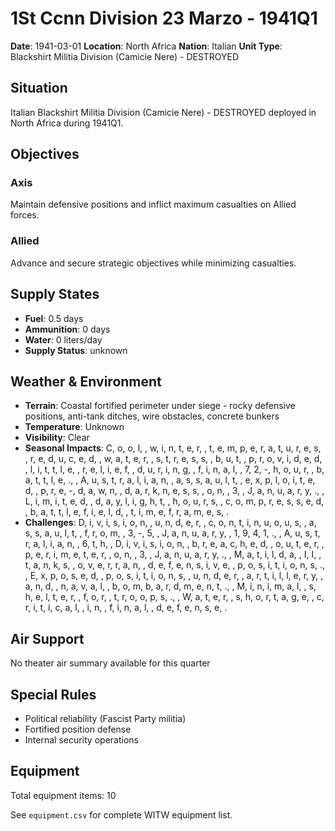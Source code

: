 # 1St Ccnn Division 23 Marzo - 1941Q1

**Date**: 1941-03-01
**Location**: North Africa
**Nation**: Italian
**Unit Type**: Blackshirt Militia Division (Camicie Nere) - DESTROYED

## Situation

Italian Blackshirt Militia Division (Camicie Nere) - DESTROYED deployed in North Africa during 1941Q1.

## Objectives

### Axis
Maintain defensive positions and inflict maximum casualties on Allied forces.

### Allied
Advance and secure strategic objectives while minimizing casualties.

## Supply States

- **Fuel**: 0.5 days
- **Ammunition**: 0 days
- **Water**: 0 liters/day
- **Supply Status**: unknown

## Weather & Environment

- **Terrain**: Coastal fortified perimeter under siege - rocky defensive positions, anti-tank ditches, wire obstacles, concrete bunkers
- **Temperature**: Unknown
- **Visibility**: Clear
- **Seasonal Impacts**: C, o, o, l,  , w, i, n, t, e, r,  , t, e, m, p, e, r, a, t, u, r, e, s,  , r, e, d, u, c, e, d,  , w, a, t, e, r,  , s, t, r, e, s, s,  , b, u, t,  , p, r, o, v, i, d, e, d,  , l, i, t, t, l, e,  , r, e, l, i, e, f,  , d, u, r, i, n, g,  , f, i, n, a, l,  , 7, 2, -, h, o, u, r,  , b, a, t, t, l, e, .,  , A, u, s, t, r, a, l, i, a, n,  , a, s, s, a, u, l, t,  , e, x, p, l, o, i, t, e, d,  , p, r, e, -, d, a, w, n,  , d, a, r, k, n, e, s, s,  , o, n,  , 3,  , J, a, n, u, a, r, y, .,  , L, i, m, i, t, e, d,  , d, a, y, l, i, g, h, t,  , h, o, u, r, s,  , c, o, m, p, r, e, s, s, e, d,  , b, a, t, t, l, e, f, i, e, l, d,  , t, i, m, e, f, r, a, m, e, s, .
- **Challenges**: D, i, v, i, s, i, o, n,  , u, n, d, e, r,  , c, o, n, t, i, n, u, o, u, s,  , a, s, s, a, u, l, t,  , f, r, o, m,  , 3, -, 5,  , J, a, n, u, a, r, y,  , 1, 9, 4, 1, .,  , A, u, s, t, r, a, l, i, a, n,  , 6, t, h,  , D, i, v, i, s, i, o, n,  , b, r, e, a, c, h, e, d,  , o, u, t, e, r,  , p, e, r, i, m, e, t, e, r,  , o, n,  , 3,  , J, a, n, u, a, r, y, .,  , M, a, t, i, l, d, a,  , I, I,  , t, a, n, k, s,  , o, v, e, r, r, a, n,  , d, e, f, e, n, s, i, v, e,  , p, o, s, i, t, i, o, n, s, .,  , E, x, p, o, s, e, d,  , p, o, s, i, t, i, o, n, s,  , u, n, d, e, r,  , a, r, t, i, l, l, e, r, y,  , a, n, d,  , n, a, v, a, l,  , b, o, m, b, a, r, d, m, e, n, t, .,  , M, i, n, i, m, a, l,  , s, h, e, l, t, e, r,  , f, o, r,  , t, r, o, o, p, s, .,  , W, a, t, e, r,  , s, h, o, r, t, a, g, e,  , c, r, i, t, i, c, a, l,  , i, n,  , f, i, n, a, l,  , d, e, f, e, n, s, e, .

## Air Support

No theater air summary available for this quarter

## Special Rules

- Political reliability (Fascist Party militia)
- Fortified position defense
- Internal security operations

## Equipment

Total equipment items: 10

See `equipment.csv` for complete WITW equipment list.
